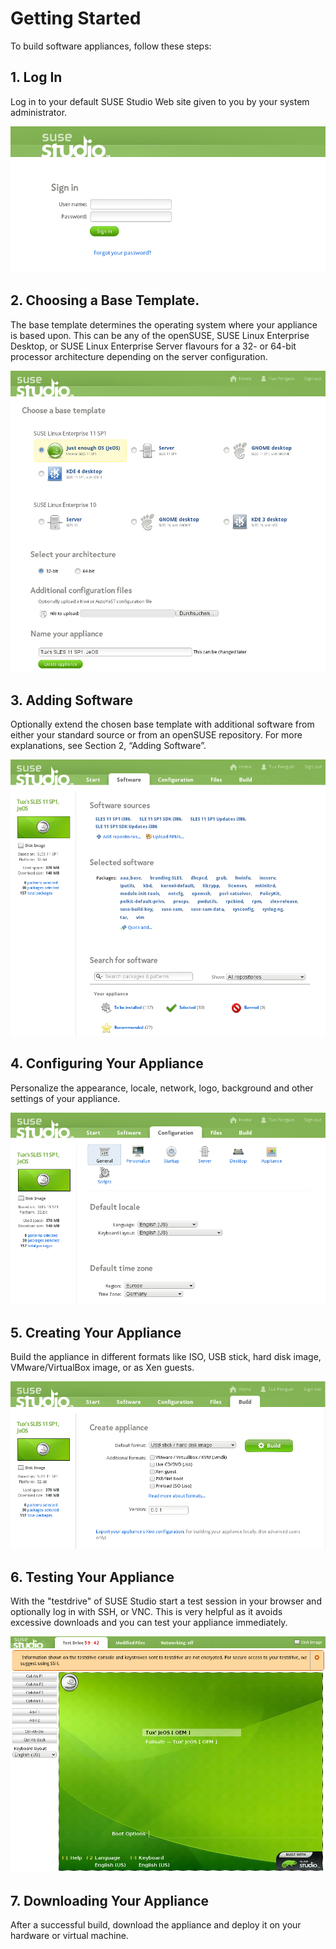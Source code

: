 # Getting Started

To build software appliances, follow these steps:

## 1. Log In

Log in to your default SUSE Studio Web site given to you by your system administrator.

![Studio Qs Login Online](studio-qs-login-online.png)


## 2. Choosing a Base Template.

The base template determines the operating system where your appliance is based upon. This can be any of the openSUSE, SUSE Linux Enterprise Desktop, or SUSE Linux Enterprise Server flavours for a 32- or 64-bit processor architecture depending on the server configuration.

![Studio Qs Templates Online](studio-qs-templates-online.png)


## 3. Adding Software

Optionally extend the chosen base template with additional software from either your standard source or from an openSUSE repository. For more explanations, see Section 2, “Adding Software”.

![Studio Qs Software Online](studio-qs-software-online.png)


## 4. Configuring Your Appliance

Personalize the appearance, locale, network, logo, background and other settings of your appliance.

![Studio Qs Configuration Online](studio-qs-configuration-online.png)


## 5. Creating Your Appliance

Build the appliance in different formats like ISO, USB stick, hard disk image, VMware/VirtualBox image, or as Xen guests.

![Studio Qs Build Online](studio-qs-build-online.png)


## 6. Testing Your Appliance

With the "testdrive" of SUSE Studio start a test session in your browser and optionally log in with SSH, or VNC. This is very helpful as it avoids excessive downloads and you can test your appliance immediately.

![Studio Qs Testdrive](studio-qs-testdrive.png)


## 7. Downloading Your Appliance

After a successful build, download the appliance and deploy it on your hardware or virtual machine.